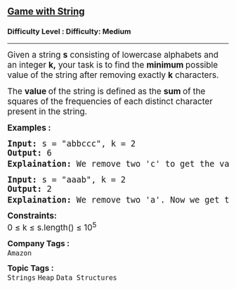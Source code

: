 <h2><a href="https://www.geeksforgeeks.org/problems/game-with-string4100/1?page=1&category=Heap&sortBy=submissions">Game with String</a></h2><h3>Difficulty Level : Difficulty: Medium</h3><hr><div class="problems_problem_content__Xm_eO"><p data-start="70" data-end="253"><span style="font-size: 14pt;">Given a string <strong>s</strong> consisting of lowercase alphabets and an integer <strong>k,</strong>&nbsp;your task is to find the <strong data-start="172" data-end="198">minimum </strong>possible value of the string after removing exactly <strong>k</strong> characters.</span></p>
<p data-start="70" data-end="253"><span style="font-size: 14pt;">The <strong data-start="259" data-end="282">value </strong>of the string is defined as the <strong data-start="301" data-end="323">sum </strong>of the squares of the frequencies of each distinct character present in the string.</span></p>
<p><span style="font-size: 14pt;"><strong>Examples :</strong></span></p>
<pre><span style="font-size: 14pt;"><strong>Input:</strong> s = "abbccc", k = 2
<strong>Output:</strong> 6
<strong>Explaination: </strong>We remove two 'c' to get the value as 1<sup>2</sup> + 2<sup>2</sup> + 1<sup>2</sup> = 6 or We remove one 'b' and one 'c' to get the value 1<sup>2</sup> + 1<sup>2</sup> + 2<sup>2</sup> = 6<span style="font-family: -apple-system, BlinkMacSystemFont, 'Segoe UI', Roboto, Oxygen, Ubuntu, Cantarell, 'Open Sans', 'Helvetica Neue', sans-serif;">.</span></span></pre>
<pre><span style="font-size: 14pt;"><strong>Input: </strong>s = "aaab", k = 2
<strong>Output:</strong> 2
<strong>Explaination:</strong> We remove two 'a'. Now we get the value as 1<sup>2 </sup>+ 1<sup>2</sup> = 2.</span></pre>
<p><span style="font-size: 14pt;"><strong>Constraints:</strong><br>0 ≤ k ≤ s.length() ≤ 10<sup>5</sup>&nbsp;</span></p></div><p><span style=font-size:18px><strong>Company Tags : </strong><br><code>Amazon</code>&nbsp;<br><p><span style=font-size:18px><strong>Topic Tags : </strong><br><code>Strings</code>&nbsp;<code>Heap</code>&nbsp;<code>Data Structures</code>&nbsp;